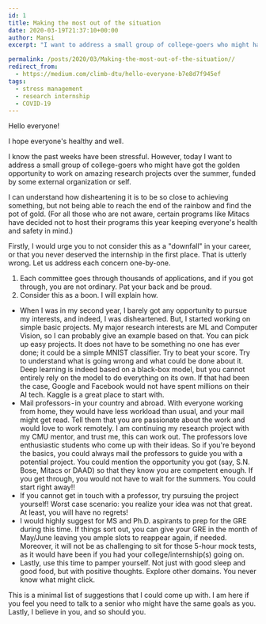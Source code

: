 ```yaml
---
id: 1
title: Making the most out of the situation
date: 2020-03-19T21:37:10+00:00
author: Mansi
excerpt: "I want to address a small group of college-goers who might have got the golden opportunity to work on amazing research projects over the summer, funded by some external organization or self. I can understand how disheartening it is to be so close to achieving something, but not being able to reach the end of the rainbow and find the pot of gold. (For all those who are not aware, certain programs like Mitacs have decided not to host their programs this year keeping everyone's health and safety in mind.)"

permalink: /posts/2020/03/Making-the-most-out-of-the-situation//
redirect_from:
  - https://medium.com/climb-dtu/hello-everyone-b7e8d7f945ef
tags:
  - stress management
  - research internship
  - COVID-19
---
```


Hello everyone!

I hope everyone's healthy and well.

I know the past weeks have been stressful. However, today I want to address a small group of college-goers who might have got the golden opportunity to work on amazing research projects over the summer, funded by some external organization or self.

I can understand how disheartening it is to be so close to achieving something, but not being able to reach the end of the rainbow and find the pot of gold. (For all those who are not aware, certain programs like Mitacs have decided not to host their programs this year keeping everyone's health and safety in mind.)

Firstly, I would urge you to not consider this as a "downfall" in your career, or that you never deserved the internship in the first place.
That is utterly wrong. Let us address each concern one-by-one.

1. Each committee goes through thousands of applications, and if you got through, you are not ordinary. Pat your back and be proud.
2. Consider this as a boon. I will explain how.
* When I was in my second year, I barely got any opportunity to pursue my interests, and indeed, I was disheartened. But, I started working on simple basic projects. My major research interests are ML and Computer Vision, so I can probably give an example based on that. You can pick up easy projects. It does not have to be something no one has ever done; it could be a simple MNIST classifier. Try to beat your score. Try to understand what is going wrong and what could be done about it. Deep learning is indeed based on a black-box model, but you cannot entirely rely on the model to do everything on its own. If that had been the case, Google and Facebook would not have spent millions on their AI tech. Kaggle is a great place to start with.
* Mail professors - in your country and abroad. With everyone working from home, they would have less workload than usual, and your mail might get read. Tell them that you are passionate about the work and would love to work remotely. I am continuing my research project with my CMU mentor, and trust me, this can work out. The professors love enthusiastic students who come up with their ideas. So if you're beyond the basics, you could always mail the professors to guide you with a potential project. You could mention the opportunity you got (say, S.N. Bose, Mitacs or DAAD) so that they know you are competent enough. If you get through, you would not have to wait for the summers. You could start right away!!
* If you cannot get in touch with a professor, try pursuing the project yourself! Worst case scenario: you realize your idea was not that great. At least, you will have no regrets!
* I would highly suggest for MS and Ph.D. aspirants to prep for the GRE during this time. If things sort out, you can give your GRE in the month of May/June leaving you ample slots to reappear again, if needed. Moreover, it will not be as challenging to sit for those 5-hour mock tests, as it would have been if you had your college/internship(s) going on.
* Lastly, use this time to pamper yourself. Not just with good sleep and good food, but with positive thoughts. Explore other domains. You never know what might click.

This is a minimal list of suggestions that I could come up with. 
I am here if you feel you need to talk to a senior who might have the same goals as you.
Lastly, I believe in you, and so should you.
